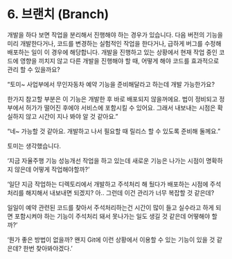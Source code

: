 # 6. 브랜치 (Branch)

개발을 하다 보면 작업을 분리해서 진행해야 하는 경우가 있습니다. 다음 버전의 기능을 미리 개발한다거나, 코드를 변경하는 실험적인 작업을 한다거나, 급하게 버그를 수정해 배포하는 일이 이 경우에 해당합니다. 개발을 진행하고 있는 상황에서 현재 작업 중인 코드에 영향을 끼치지 않고 다른 개발을 진행해야 할 때, 어떻게 해야 코드를 효과적으로 관리 할 수 있을까요?

“토미\~ 사업부에서 무인자동차 예약 기능을 준비해달라고 하는데 개발 가능한가요?&#x20;

한가지 참고할 부분은 이 기능은 개발한 후 바로 배포되지 않을꺼에요. 법이 정비되고 정부에서 허가가 떨어진 후에야 서비스에 포함시킬 수 있어요. 그래서 내보내는 시점은 확실하지 않고 시간이 지나 봐야 알 것 같아요.”

“네\~ 가능할 것 같아요. 개발하고 나서 필요할 때 릴리스 할 수 있도록 준비해 둘께요.”

토미는 생각했습니다.

‘지금 자율주행 기능 성능개선 작업을 하고 있는데 새로운 기능은 나가는 시점이 명확하지 않은데 어떻게 작업해야할까?’

‘일단 지금 작업하는 디렉토리에서 개발하고 주석처리 해 뒀다가 배포하는 시점에 주석처리를 해지해서 내보내면 되겠지? 아.. 그런데 이건 관리가 너무 복잡할 것 같은데?

일일이 예약 관련된 코드를 찾아서 주석처리하는건 시간이 많이 들고 실수라고 하게 되면 포함시켜야 하는 기능이 주석처리 돼서 못나가는 일도 생길 것 같은데 어떻해야 할까?’

‘뭔가 좋은 방법이 없을까? 왠지 Git에 이런 상황에서 이용할 수 있는 기능이 있을 것 같은데? 한번 찾아봐야겠다.’

